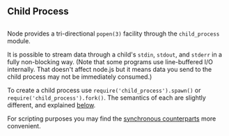 ## Child Process

## 

Node provides a tri-directional `popen(3)` facility through the
`child_process` module.

It is possible to stream data through a child's `stdin`, `stdout`, and
`stderr` in a fully non-blocking way. (Note that some programs use
line-buffered I/O internally. That doesn't affect node.js but it means
data you send to the child process may not be immediately consumed.)

To create a child process use `require('child_process').spawn()` or
`require('child_process').fork()`. The semantics of each are slightly
different, and explained [below][0].

For scripting purposes you may find the
[synchronous counterparts][1] more
convenient.


[0]: #child_process_asynchronous_process_creation
[1]: #child_process_synchronous_process_creation